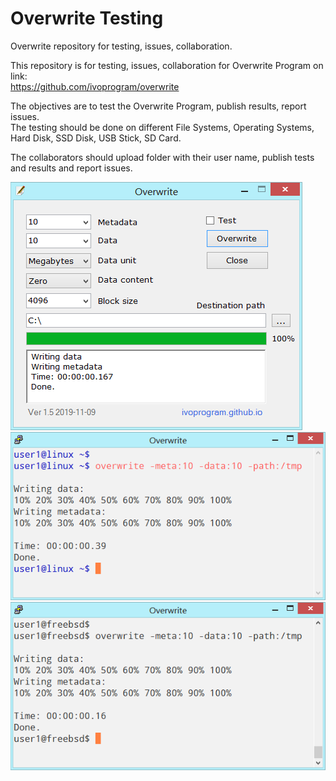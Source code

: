 # Overwrite Testing
Overwrite repository for testing, issues, collaboration.

This repository is for testing, issues, collaboration for Overwrite Program on link: \
https://github.com/ivoprogram/overwrite

The objectives are to test the Overwrite Program, publish results, report issues. \
The testing should be done on different File Systems, Operating Systems, Hard Disk, SSD Disk, USB Stick, SD Card.

The collaborators should upload folder with their user name, publish tests and results and report issues.



![Overwrite](images/overwrite-windows-ui.png)
![Overwrite](images/overwrite-linux.png)
![Overwrite](images/overwrite-unix.png)
